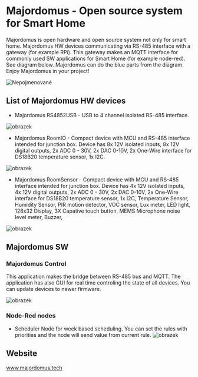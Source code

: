 # Majordomus - Open source system for Smart Home
Majordomus is open hardware and open source system not only for smart home. Majordomus HW devices communicating via RS-485 interface with a gateway (for example RPi). This gateway makes an MQTT interface for commonly used SW applications for Smart Home (for example node-red).
See diagram below. Majordomus can do the blue parts from the diagram. Enjoy Majordomus in your project!

![Nepojmenované](https://github.com/jirihusak/majordomus/assets/33901383/3a26aa7d-3c42-4a49-821c-4de11687ebca)

## List of Majordomus HW devices
- Majordomus RS4852USB - USB to 4 channel isolated RS-485 interface.

![obrazek](https://github.com/user-attachments/assets/1d46ba04-b7e9-4ab4-813b-fe0bf64ae502)

- Majordomus RoomIO - Compact device with MCU and RS-485 interface intended for junction box. Device has 8x 12V isolated inputs, 8x 12V digital outputs, 2x ADC 0 - 30V, 2x DAC 0-10V, 2x One-Wire interface for DS18B20 temperature sensor, 1x I2C.

![obrazek](https://github.com/user-attachments/assets/5a028f5a-e13e-42af-8ec7-fc6ec4342270)

- Majordomus RoomSensor - Compact device with MCU and RS-485 interface intended for junction box. Device has 4x 12V isolated inputs, 4x 12V digital outputs, 2x ADC 0 - 30V, 2x DAC 0-10V, 2x One-Wire interface for DS18B20 temperature sensor, 1x I2C, Temperature Sensor, Humidity Sensor, PIR motion detector, VOC sensor, Lux meter, LED light, 128x32 Display, 3X Capative touch button, MEMS Microphone noise level meter, Buzzer,

![obrazek](https://github.com/user-attachments/assets/d86854e0-54ac-4b06-8060-f4d75f83a3b8)

## Majordomus SW

### Majordomus Control
This application makes the bridge between RS-485 bus and MQTT. The application has also GUI for real time controling the state of all devices. You can update devices to newer firmware.

![obrazek](https://github.com/user-attachments/assets/ec6d1a99-08e1-468d-918d-efa711c0d951)


### Node-Red nodes

- Scheduler
  Node for week based scheduling. You can set the rules with priorities and the node will send value from current rule.
![obrazek](https://github.com/user-attachments/assets/eec50598-5b8e-41da-854a-8ed3e9546968)



## Website
www.majordomus.tech
